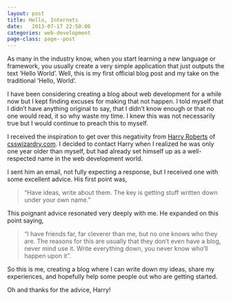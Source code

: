 ```yaml
---
layout: post
title: Hello, Internets
date:   2013-07-17 22:50:06
categories: web-development
page-class: page--post
---
```


As many in the industry know, when you start learning a new language or framework, you usually create a very simple application that just outputs the text ‘Hello World’.  Well, this is my first official blog post and my take on the traditional ‘Hello, World’. 

I have been considering creating a blog about web development for a while now but I kept finding excuses for making that not happen. I told myself that I didn’t have anything original to say, that I didn’t know enough or that no one would read, it so why waste my time.  I knew this was not necessarily true but I would continue to preach this to myself. 

I received the inspiration to get over this negativity from <a href="http://twitter.com/csswizardry" target="_blank">Harry Roberts</a> of <a href="http://csswizardry.com" target="_blank">csswizardry.com</a>. I decided to contact Harry when I realized he was only one year older than myself, but had already set himself up as a well-respected name in the web development world.

I sent him an email, not fully expecting a response, but I received one with some excellent advice.  His first point was,<div class="island"><blockquote> “Have ideas, write about them. The key is getting stuff written down under your own name.” </blockquote></div>   This poignant advice resonated very deeply with me. He expanded on this point saying, <div class="island"><blockquote>“I have friends far, far cleverer than me, but no one knows who they are. The reasons for this are usually that they don’t even have a blog, never mind use it. Write everything down, you never know who’ll happen upon it”.</blockquote></div>  

So this is me, creating a blog where I can write down my ideas, share my experiences, and hopefully help some people out who are getting started. 

Oh and thanks for the advice, Harry!
